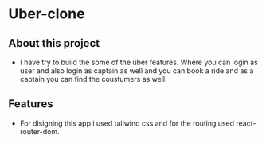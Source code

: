 # Uber-clone

## About this project
- I have try to build the some of the uber features. Where you can login as user and also login as captain as well and you can book a ride and as a captain you can find the coustumers as well.

## Features

- For disigning this app i used tailwind css and for the routing used react-router-dom.
